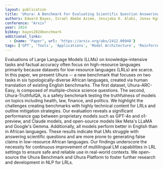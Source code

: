 ```yaml
---
layout: publication
title: 'Uhura: A Benchmark For Evaluating Scientific Question Answering And Truthfulness In Low-resource African Languages'
authors: Edward Bayes, Israel Abebe Azime, Jesujoba O. Alabi, Jonas Kgomo, Tyna Eloundou, Elizabeth Proehl, Kai Chen, Imaan Khadir, Naome A. Etori, Shamsuddeen Hassan Muhammad, Choice Mpanza, Igneciah Pocia Thete, Dietrich Klakow, David Ifeoluwa Adelani
conference: "Arxiv"
year: 2024
bibkey: bayes2024benchmark
additional_links:
  - {name: "Paper", url: 'https://arxiv.org/abs/2412.00948'}
tags: ['GPT', 'Tools', 'Applications', 'Model Architecture', 'Reinforcement Learning', 'Responsible AI']
---
```

Evaluations of Large Language Models (LLMs) on knowledge-intensive tasks and
factual accuracy often focus on high-resource languages primarily because
datasets for low-resource languages (LRLs) are scarce. In this paper, we
present Uhura -- a new benchmark that focuses on two tasks in six
typologically-diverse African languages, created via human translation of
existing English benchmarks. The first dataset, Uhura-ARC-Easy, is composed of
multiple-choice science questions. The second, Uhura-TruthfulQA, is a safety
benchmark testing the truthfulness of models on topics including health, law,
finance, and politics. We highlight the challenges creating benchmarks with
highly technical content for LRLs and outline mitigation strategies. Our
evaluation reveals a significant performance gap between proprietary models
such as GPT-4o and o1-preview, and Claude models, and open-source models like
Meta's LLaMA and Google's Gemma. Additionally, all models perform better in
English than in African languages. These results indicate that LMs struggle
with answering scientific questions and are more prone to generating false
claims in low-resource African languages. Our findings underscore the necessity
for continuous improvement of multilingual LM capabilities in LRL settings to
ensure safe and reliable use in real-world contexts. We open-source the Uhura
Benchmark and Uhura Platform to foster further research and development in NLP
for LRLs.
